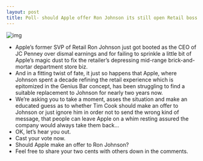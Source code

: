 ```yaml
---
layout: post
title: Poll- should Apple offer Ron Johnson its still open Retail boss job?
---
```

![img](http://media.idownloadblog.com/wp-content/uploads/2013/04/Apple-Store-Fifth-Avenue-exterior-001.jpg)
* Apple’s former SVP of Retail Ron Johnson just got booted as the CEO of JC Penney over dismal earnings and for failing to sprinkle a little bit of Apple’s magic dust to fix the retailer’s depressing mid-range brick-and-mortar department store biz.
* And in a fitting twist of fate, it just so happens that Apple, where Johnson spent a decade refining the retail experience which is epitomized in the Genius Bar concept, has been struggling to find a suitable replacement to Johnson for nearly two years now.
* We’re asking you to take a moment, asses the situation and make an educated guess as to whether Tim Cook should make an offer to Johnson or just ignore him in order not to send the wrong kind of message, that people can leave Apple on a whim resting assured the company would always take them back…
* OK, let’s hear you out.
* Cast your vote now.
* Should Apple make an offer to Ron Johnson?
* Feel free to share your two cents with others down in the comments.

